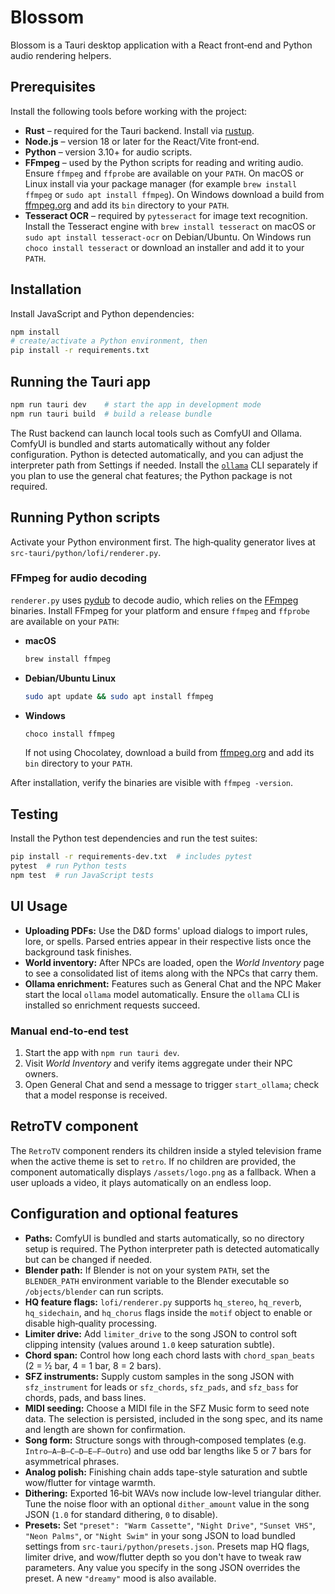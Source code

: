 # Blossom

Blossom is a Tauri desktop application with a React front‑end and Python audio
rendering helpers.

## Prerequisites

Install the following tools before working with the project:

- **Rust** – required for the Tauri backend. Install via [rustup](https://rustup.rs/).
- **Node.js** – version 18 or later for the React/Vite front‑end.
- **Python** – version 3.10+ for audio scripts.
- **FFmpeg** – used by the Python scripts for reading and writing audio. Ensure
  `ffmpeg` and `ffprobe` are available on your `PATH`. On macOS or Linux install
  via your package manager (for example `brew install ffmpeg` or `sudo apt install ffmpeg`).
  On Windows download a build from [ffmpeg.org](https://ffmpeg.org/download.html)
  and add its `bin` directory to your `PATH`.
- **Tesseract OCR** – required by `pytesseract` for image text recognition. Install
  the Tesseract engine with `brew install tesseract` on macOS or
  `sudo apt install tesseract-ocr` on Debian/Ubuntu. On Windows run
  `choco install tesseract` or download an installer and add it to your `PATH`.

## Installation

Install JavaScript and Python dependencies:

```bash
npm install
# create/activate a Python environment, then
pip install -r requirements.txt
```


## Running the Tauri app

```bash
npm run tauri dev    # start the app in development mode
npm run tauri build  # build a release bundle
```

The Rust backend can launch local tools such as ComfyUI and Ollama. ComfyUI is
bundled and starts automatically without any folder configuration. Python is
detected automatically, and you can adjust the interpreter path from Settings if
needed.
Install the [`ollama`](https://github.com/ollama/ollama) CLI separately if you
plan to use the general chat features; the Python package is not required.

## Running Python scripts

Activate your Python environment first. The high‑quality generator lives at
`src-tauri/python/lofi/renderer.py`.

### FFmpeg for audio decoding

`renderer.py` uses [pydub](https://github.com/jiaaro/pydub) to decode audio, which
relies on the [FFmpeg](https://ffmpeg.org/) binaries. Install FFmpeg for your
platform and ensure `ffmpeg` and `ffprobe` are available on your `PATH`:

- **macOS**

  ```bash
  brew install ffmpeg
  ```

- **Debian/Ubuntu Linux**

  ```bash
  sudo apt update && sudo apt install ffmpeg
  ```

- **Windows**

  ```powershell
  choco install ffmpeg
  ```

  If not using Chocolatey, download a build from [ffmpeg.org](https://ffmpeg.org/download.html)
  and add its `bin` directory to your `PATH`.

After installation, verify the binaries are visible with `ffmpeg -version`.

## Testing

Install the Python test dependencies and run the test suites:

```bash
pip install -r requirements-dev.txt  # includes pytest
pytest  # run Python tests
npm test  # run JavaScript tests
```

## UI Usage

- **Uploading PDFs:** Use the D&D forms' upload dialogs to import rules, lore, or
  spells. Parsed entries appear in their respective lists once the background
  task finishes.
- **World inventory:** After NPCs are loaded, open the *World Inventory* page to
  see a consolidated list of items along with the NPCs that carry them.
- **Ollama enrichment:** Features such as General Chat and the NPC Maker start
  the local `ollama` model automatically. Ensure the `ollama` CLI is installed so
  enrichment requests succeed.

### Manual end‑to‑end test

1. Start the app with `npm run tauri dev`.
2. Visit *World Inventory* and verify items aggregate under their NPC owners.
3. Open General Chat and send a message to trigger `start_ollama`; check that a
   model response is received.

## RetroTV component

The `RetroTV` component renders its children inside a styled television frame when
the active theme is set to `retro`. If no children are provided, the component
automatically displays `/assets/logo.png` as a fallback.
When a user uploads a video, it plays automatically on an endless loop.
## Configuration and optional features

- **Paths:** ComfyUI is bundled and starts automatically, so no directory setup
  is required. The Python interpreter path is detected automatically but can be
  changed if needed.
- **Blender path:** If Blender is not on your system `PATH`, set the
  `BLENDER_PATH` environment variable to the Blender executable so `/objects/blender`
  can run scripts.
- **HQ feature flags:** `lofi/renderer.py` supports `hq_stereo`, `hq_reverb`,
  `hq_sidechain`, and `hq_chorus` flags inside the `motif` object to enable or disable
  high‑quality processing.
- **Limiter drive:** Add `limiter_drive` to the song JSON to control soft
  clipping intensity (values around `1.0` keep saturation subtle).
- **Chord span:** Control how long each chord lasts with `chord_span_beats`
  (2 = ½ bar, 4 = 1 bar, 8 = 2 bars).
- **SFZ instruments:** Supply custom samples in the song JSON with
  `sfz_instrument` for leads or `sfz_chords`, `sfz_pads`, and `sfz_bass` for
  chords, pads, and bass lines.
- **MIDI seeding:** Choose a MIDI file in the SFZ Music form to seed note data.
  The selection is persisted, included in the song spec, and its name and
  length are shown for confirmation.
- **Song form:** Structure songs with through‑composed templates (e.g.
  `Intro–A–B–C–D–E–F–Outro`) and use odd bar lengths like 5 or 7 bars for
  asymmetrical phrases.
- **Analog polish:** Finishing chain adds tape-style saturation and subtle
  wow/flutter for vintage warmth.
- **Dithering:** Exported 16‑bit WAVs now include low-level triangular dither.
  Tune the noise floor with an optional `dither_amount` value in the song JSON
  (`1.0` for standard dithering, `0` to disable).
- **Presets:** Set `"preset": "Warm Cassette"`, `"Night Drive"`, `"Sunset VHS"`,
  `"Neon Palms"`, or `"Night Swim"` in your song JSON to load bundled settings
  from `src-tauri/python/presets.json`. Presets map HQ flags, limiter drive, and
  wow/flutter depth so you don't have to tweak raw parameters. Any value you
  specify in the song JSON overrides the preset. A new `"dreamy"` mood is also
  available.

